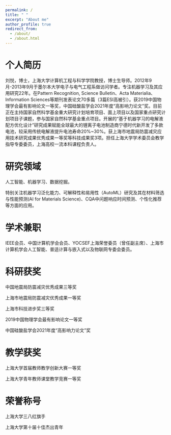 ```yaml
---
permalink: /
title: " "
excerpt: "About me"
author_profile: true
redirect_from: 
  - /about/
  - /about.html
---
```


个人简历
======
刘悦，博士，上海大学计算机工程与科学学院教授，博士生导师。2012年9月-2013年9月于墨尔本大学电子与电气工程系做访问学者。专注机器学习及其应用研究22年。在Pattern Recognition, Science Bulletin、Acta Materialia、Information Sciences等期刊发表论文70多篇（3篇ESI高被引）。获2019中国物理学会最有影响论文一等奖，中国硅酸盐学会2021年度“高影响力论文”奖。目前正在主持国家自然科学基金重大研究计划培育项目、面上项目以及国家重点研究计划项目子课题，参与国家自然科学基金重点项目。开展的“基于机器学习的电解液配方优化设计”研究成果赋能全球最大的锂离子电池制造商宁德时代新开发了多款电池，较采用传统电解液提升电池寿命20%~30%。获上海市地震局防震减灾应用技术研究成果优秀成果一等奖等科技成果奖3项。担任上海大学学术委员会教学指导专委委员，上海高校一流本科课程负责人。

研究领域
======
人工智能、机器学习、数据挖掘。

特别关注机器学习泛化能力、可解释性和易用性（AutoML）研究及其在材料筛选与性能预测(AI for Materials Science)、CQA中问题响应时间预测、个性化推荐等方面的应用。


学术兼职
======
IEEE会员、中国计算机学会会员、YOCSEF上海荣誉委员（曾任副主席）、上海市计算机学会人工智能、普适计算与嵌入式以及物联网专委会委员。

科研获奖
======
中国地震局防震减灾优秀成果三等奖

上海市地震局防震减灾优秀成果一等奖

上海市科技进步奖三等奖

2019中国物理学会最有影响论文一等奖

中国硅酸盐学会2021年度“高影响力论文”奖

教学获奖
======
上海大学首届教师教学创新大赛一等奖

上海大学青年教师课堂教学竞赛一等奖

荣誉称号
======
上海大学三八红旗手

上海大学第十届十佳杰出青年






